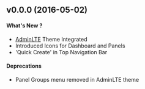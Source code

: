 
<a name="0.0.0"></a>
## v0.0.0  (2016-05-02)


#### What's New ?

* [AdminLTE](https://github.com/almasaeed2010/AdminLTE) Theme Integrated
* Introduced Icons for Dashboard and Panels
* 'Quick Create' in Top Navigation Bar


#### Deprecations 

* Panel Groups menu removed in AdminLTE theme
